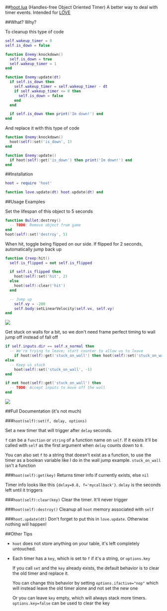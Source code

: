##[hoot.lua](https://raw.github.com/farzher/hoot-lua/master/hoot.lua) (Handles-free Object Oriented Timer)
A better way to deal with timer events. Intended for [LÖVE](https://love2d.org/)


##What? Why?

To cleanup this type of code
```lua
self.wakeup_timer = 0
self.is_down = false

function Enemy:knockdown()
  self.is_down = true
  self.wakeup_timer = 1
end

function Enemy:update(dt)
  if self.is_down then
    self.wakeup_timer = self.wakeup_timer - dt
    if self.wakeup_timer <= 0 then
      self.is_down = false
    end
  end

  if self.is_down then print('Im down!') end
end
```

And replace it with this type of code
```lua
function Enemy:knockdown()
  hoot(self):set('is_down', 1)
end

function Enemy:update()
  if hoot(self):get('is_down') then print('Im down!') end
end
```



##Installation
```lua
hoot = require 'hoot'

function love.update(dt) hoot.update(dt) end
```


##Usage Examples


Set the lifespan of this object to 5 seconds
```lua
function Bullet:destroy()
  -- TODO: Remove object from game
end
hoot(self):set('destroy', 5)
```


When hit, toggle being flipped on our side. If flipped for 2 seconds, automatically jump back up
```lua
function Creep:hit()
  self.is_flipped = not self.is_flipped

  if self.is_flipped then
    hoot(self):set('hit', 2)
  else
    hoot(self):clear('hit')
  end

  -- Jump up
    self.vy = -200
    self.body:setLinearVelocity(self.vx, self.vy)
end
```
![](https://raw.github.com/farzher/hoot-lua/master/wakeup.gif)


Get stuck on walls for a bit, so we don't need frame perfect timing to wall jump off instead of fall off
```lua
if self.inputs.dir == self.x_normal then
  -- We're trying to leave; start counter to allow us to leave
    if hoot(self):get('stuck_on_wall') then hoot(self):set('stuck_on_wall', 1/6, {ifactive='nop'}) end
else
  -- Keep us stuck
    hoot(self):set('stuck_on_wall', -1)
end

if not hoot(self):get('stuck_on_wall') then
  -- TODO: Accept inputs to move off the wall
end
```
![](https://raw.github.com/farzher/hoot-lua/master/wallstick.gif)


##Full Documentation (it's not much)

###`hoot(self):set(f, delay, options)`

Set a new timer that will trigger after `delay` seconds.

`f` can be a `function` or `string` of a function name on `self`. If it exists it'll be called with `self` as the first argument when `delay` counts down to `0`.

You can also set `f` to a string that doesn't exist as a function, to use the timer as a boolean variable like I do in the wall jump example. `stuck_on_wall` isn't a function



###`hoot(self):get(key)`
Returns timer info if currently exists, else `nil`

Timer info looks like this `{delay=0.8, f='mycallback'}`. `delay` is the seconds left until it triggers


###`hoot(self):clear(key)`
Clear the timer. It'll never trigger

###`hoot(self):destroy()`
Cleanup all `hoot` memory associated with `self`

###`hoot.update(dt)`
Don't forget to put this in `love.update`. Otherwise nothing will happen!



##Other Tips
- `hoot` does not store anything on your table, it's left completely untouched.
- Each timer has a `key`, which is set to `f` if it's a string, or `options.key`

  If you call `set` and the `key` already exists, the default behavior is to clear the old timer and replace it.

  You can change this behavior by setting `options.ifactive="nop"` which will instead leave the old timer alone and not set the new one

  Or you can leave `key` empty, which will always stack more timers. `options.key=false` can be used to clear the key
